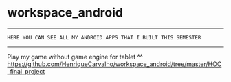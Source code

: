 # workspace_android


********* ********* ********* ********* ********* ********* ********* ********* 
    HERE YOU CAN SEE ALL MY ANDROID APPS THAT I BUILT THIS SEMESTER
********* ********* ********* ********* ********* ********* ********* ********* 


Play my game without game engine for tablet ^^
https://github.com/HenriqueCarvalho/workspace_android/tree/master/HOC_final_project
